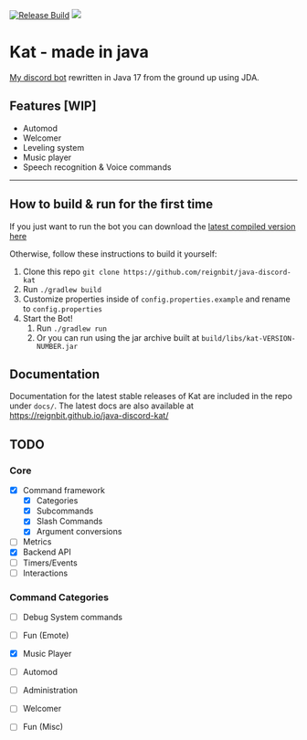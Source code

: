 [![Release Build](https://github.com/ReignBit/java-discord-kat/actions/workflows/release-build.yml/badge.svg)](https://github.com/ReignBit/java-discord-kat/actions/workflows/release-build.yml)
<a href="https://github.com/ReignBit/java-discord-kat/issues">
<img src="https://img.shields.io/github/issues/reignbit/java-discord-kat?style=flat-square">
</a>
# Kat - made in java
[My discord bot](https://github.com/Reignbit/discord-kat) rewritten in Java 17 from the ground up using JDA.

## Features [WIP]
 - Automod
 - Welcomer
 - Leveling system
 - Music player
 - Speech recognition & Voice commands

---
## How to build & run for the first time

If you just want to run the bot you can download the [latest compiled version here](
https://github.com/reignbit/java-discord-kat/releases/latest)

Otherwise, follow these instructions to build it yourself:
1. Clone this repo `git clone https://github.com/reignbit/java-discord-kat`
2. Run `./gradlew build`
3. Customize properties inside of `config.properties.example` and rename to `config.properties`
4. Start the Bot!
   1. Run `./gradlew run`
   2. Or you can run using the jar archive built at `build/libs/kat-VERSION-NUMBER.jar`

## Documentation
Documentation for the latest stable releases of Kat are included in the repo under `docs/`. The latest docs are also available at https://reignbit.github.io/java-discord-kat/

## TODO

### Core
 - [x] Command framework
    - [x] Categories
    - [x] Subcommands
    - [x] Slash Commands
    - [x] Argument conversions
 - [ ] Metrics
 - [x] Backend API
 - [ ] Timers/Events
 - [ ] Interactions

### Command Categories
 - [ ] Debug System commands
 - [ ] Fun (Emote)
 - [x] Music Player
 - [ ] Automod
 - [ ] Administration
 - [ ] Welcomer
 - [ ] Fun (Misc)


